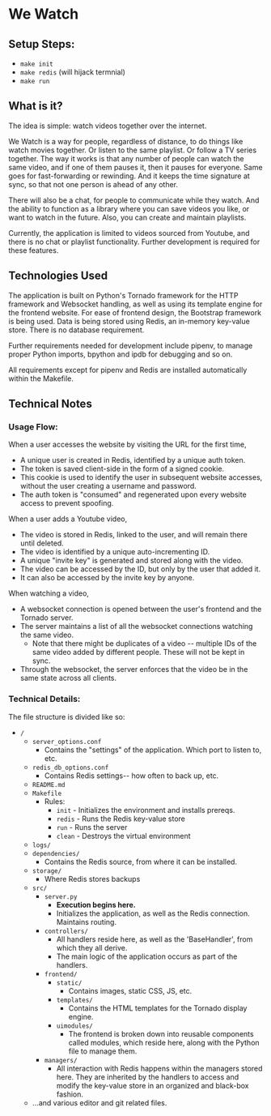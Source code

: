 # We Watch

## Setup Steps:
 - `make init`
 - `make redis` (will hijack termnial)
 - `make run`

## What is it?
The idea is simple: watch videos together over the internet.

We Watch is a way for people, regardless of distance, to do things like watch movies together. Or listen to the same playlist. Or follow a TV series together. The way it works is that any number of people can watch the same video, and if one of them pauses it, then it pauses for everyone. Same goes for fast-forwarding or rewinding. And it keeps the time signature at sync, so that not one person is ahead of any other.

There will also be a chat, for people to communicate while they watch. And the ability to function as a library where you can save videos you like, or want to watch in the future. Also, you can create and maintain playlists.

Currently, the application is limited to videos sourced from Youtube, and there is no chat or playlist functionality. Further development is required for these features.

## Technologies Used
The application is built on Python's Tornado framework for the HTTP framework and Websocket handling, as well as using its template engine for the frontend website. For ease of frontend design, the Bootstrap framework is being used. Data is being stored using Redis, an in-memory key-value store. There is no database requirement.

Further requirements needed for development include pipenv, to manage proper Python imports, bpython and ipdb for debugging and so on.

All requirements except for pipenv and Redis are installed automatically within the Makefile.

## Technical Notes

### Usage Flow:
When a user accesses the website by visiting the URL for the first time,
- A unique user is created in Redis, identified by a unique auth token.
- The token is saved client-side in the form of a signed cookie.
- This cookie is used to identify the user in subsequent website accesses, without the user creating a username and password.
- The auth token is "consumed" and regenerated upon every website access to prevent spoofing.

When a user adds a Youtube video,
- The video is stored in Redis, linked to the user, and will remain there until deleted.
- The video is identified by a unique auto-incrementing ID.
- A unique "invite key" is generated and stored along with the video.
- The video can be accessed by the ID, but only by the user that added it.
- It can also be accessed by the invite key by anyone.

When watching a video,
- A websocket connection is opened between the user's frontend and the Tornado server.
- The server maintains a list of all the websocket connections watching the same video.
    - Note that there might be duplicates of a video -- multiple IDs of the same video added by different people. These will not be kept in sync.
- Through the websocket, the server enforces that the video be in the same state across all clients.

### Technical Details:
The file structure is divided like so:
- `/`
    - `server_options.conf`
        - Contains the "settings" of the application. Which port to listen to, etc.
    - `redis_db_options.conf`
        - Contains Redis settings-- how often to back up, etc.
    - `README.md`
    - `Makefile`
        - Rules:
            - `init` - Initializes the environment and installs prereqs.
            - `redis` - Runs the Redis key-value store
            - `run` - Runs the server
            - `clean` - Destroys the virtual environment
    - `logs/`
    - `dependencies/`
        - Contains the Redis source, from where it can be installed.
    - `storage/`
        - Where Redis stores backups
    - `src/`
        - `server.py`
            - **Execution begins here.**
            - Initializes the application, as well as the Redis connection. Maintains routing.
        - `controllers/`
            - All handlers reside here, as well as the 'BaseHandler', from which they all derive.
            - The main logic of the application occurs as part of the handlers.
        - `frontend/`
            - `static/`
                - Contains images, static CSS, JS, etc.
            - `templates/`
                - Contains the HTML templates for the Tornado display engine.
            - `uimodules/`
                - The frontend is broken down into reusable components called modules, which reside here, along with the Python file to manage them.
        - `managers/`
            - All interaction with Redis happens within the managers stored here. They are inherited by the handlers to access and modify the key-value store in an organized and black-box fashion.
    - ...and various editor and git related files.
